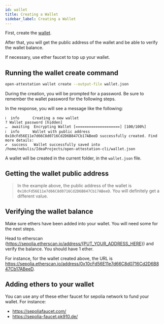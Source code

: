 ```yaml
---
id: wallet
title: Creating a Wallet
sidebar_label: Creating a Wallet
---
```


First, create the [wallet](/docs/docs-section/appendix/glossary#wallet). 

After that, you will get the public address of the wallet and be able to verify the wallet balance. 

If necessary, use ether faucet to top up your wallet.

## Running the wallet create command

```bash
open-attestation wallet create --output-file wallet.json
```

During the creation, you will be prompted for a password. Be sure to remember the wallet password for the following steps. 

In the response, you will see a message like the following:

```text
ℹ  info      Creating a new wallet
? Wallet password [hidden]
…  awaiting  Encrypting Wallet [====================] [100/100%]
ℹ  info      Wallet with public address 0x10cFd56E11e7d66C8d0716Cd2D6B847Cb17ABeeD successfully created. Find more details:
✔  success   Wallet successfully saved into /home/nebulis/IdeaProjects/open-attestation-cli/wallet.json
```

A wallet will be created in the current folder, in the `wallet.json` file.

## Getting the wallet public address

> In the example above, the public address of the wallet is `0x10cFd56E11e7d66C8d0716Cd2D6B847Cb17ABeeD`. You will definitely get a different value.

## Verifying the wallet balance
Make sure ethers have been added into your wallet. You will need some for the next steps. 

Head to etherscan (https://sepolia.etherscan.io/address/{PUT_YOUR_ADDRESS_HERE}) and verify the balance. You should have 1 ether. 

For instance, for the wallet created above, the URL is https://sepolia.etherscan.io/address/0x10cFd56E11e7d66C8d0716Cd2D6B847Cb17ABeeD.

## Adding ethers to your wallet
You can use any of these ether faucet for sepolia network to fund your wallet. For instance:

- <https://sepoliafaucet.com/>
- <https://sepolia-faucet.pk910.de/>
